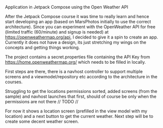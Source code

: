 Application in Jetpack Compose using the Open Weather API

After the Jetpack Compose course it was time to really learn and hence start developing an app (based on MarsPhotos initially to use the correct architecture). 
Since you can experiment with the OpenWeather API for free (limited traffic (60/minute) and signup is needed) at https://openweathermap.org/api, I decided to give it a spin to create an app. 
Currently it does not have a design, its just stretching my wings on the concepts and getting things working.

The project contains a secret.properties file containing the API Key from https://home.openweathermap.org/ which needs to be filled in locally. 

First steps are there, there is a navhost controller to support multiple screens and a viewmodel/repository etc according to the architecture in the courses. 

Struggling to get the locations permissions sorted, added screens (from the sample) and navhost launches that first, should of course be only when the permissions are not there // TODO //

For now it shows a location screen (prefilled in the view model with my location) and a next button to get the current weather. Next step will be to create some decent weather screen.
